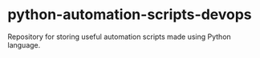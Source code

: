 # python-automation-scripts-devops
Repository for storing useful automation scripts made using Python language.

